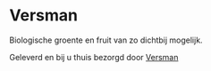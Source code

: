 # Versman

Biologische groente en fruit van zo dichtbij mogelijk.

Geleverd en bij u thuis bezorgd door [Versman](https://test.roozen.nl/)
